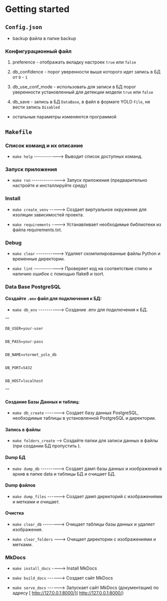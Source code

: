 Getting started
===============

## `Config.json`

 - backup файла в папке backup

### Конфигурационный файл  


1. preference - отображать вкладку настроек `true` или `false`


2. db_confidence - порог уверенности выше которого идет запись в БД от `0` - `1`


3. db_use_conf_mode - использовать для записи в БД порог уверенности установленный для детекции модели `true` или `false`


4. db_save - запись в БД `DataBase`, в файл в формате YOLO `File`, не вести запись `Disabled`

- остальные параметры изменяются программой

## `Makefile` 

### Список команд и их описание 

- `make help` ------------> Выводит список доступных команд.

### Запуск приложения

- `make run` --------------> Запуск приложения (предварительно настройте и инсталлируйте среду)


### Install

- `make create_venv` -----> Создает виртуальное окружение для изоляции зависимостей проекта.


- `make requirements` ----> Устанавливает необходимые библиотеки из файла requirements.txt.


### Debug

- `make clear` -----------> Удаляет скомпилированные файлы Python и временные директории.


- `make lint` ------------> Проверяет код на соответствие стилю и наличию ошибок с помощью flake8 и isort.


### Data Base PostgreSQL


#### Создайте  `.env` файл для подключения к БД:

- `make db_env` ----------> Создание .env для подключения к БД. 

'''


    DB_USER=your-user


    DB_PASS=your-pass


    DB_NAME=vtormet_yolo_db


    DB_PORT=5432


    DB_HOST=localhost  
'''

#### Создание Базы Данных и таблиц:

 - `make db_create` -------> Создает базу данных PostgreSQL, необходимые таблицы в установленной PostgreSQL и директории.


#### Запись в файлы

- `make folders_create` --> Создайте папки для записи данных в файлы  (при создании БД пропустить ).


#### Dump БД

- `make dump_db` ---------> Создает дамп базы данных и изображений в архив в папке data и таблицы БД и очищает БД.

#### Dump файлов

- `make dump_files` ------> Создает дамп директорий с изображениями и метками и очищает.

#### Очистка

- `make clear_db` --------> Очищает таблицы базы данных и удаляет изображения.


- `make clear_folders` ---> Очищает директории с изображениями и метками.



### MkDocs

- `make install_docs` ----> Install MkDocs


- `make build_docs` ------> Создает сайт MkDocs


- `make serve_docs` ------> Запускает сайт MkDocs (документации) по адресу [ http://127.0.0.1:8000/]( http://127.0.0.1:8000/)